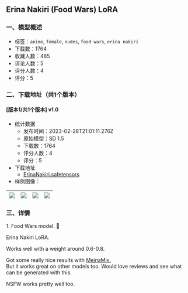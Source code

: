 ## Erina Nakiri (Food Wars) LoRA
### 一、模型概述

- 标签：`anime`, `female`, `nudes`, `food wars`, `erina nakiri`
- 下载数：1764
- 收藏人数：485
- 评论人数：5
- 评分人数：4
- 评分：5

### 二、下载地址（共1个版本）

#### [版本1/共1个版本] v1.0

- 统计数据
  - 发布时间：2023-02-28T21:01:11.276Z
  - 原始模型：SD 1.5
  - 下载数：1764
  - 评分人数：4
  - 评分：5
- 下载地址
  - [ErinaNakiri.safetensors](https://civitai.com/api/download/models/15904)
- 样例图像：

| <img src="https://image.civitai.com/xG1nkqKTMzGDvpLrqFT7WA/8ef4f196-c819-4365-f220-74e74b0ae700/width=450/160113.jpeg" /> | <img src="https://image.civitai.com/xG1nkqKTMzGDvpLrqFT7WA/d1e6c17d-668e-462a-651c-f80baa0d1f00/width=450/160122.jpeg" /> | <img src="https://image.civitai.com/xG1nkqKTMzGDvpLrqFT7WA/5126f502-1082-4500-084c-1f1635e98500/width=450/160121.jpeg" /> | <img src="https://image.civitai.com/xG1nkqKTMzGDvpLrqFT7WA/fd0506cf-16d1-4180-fe0b-38af007da800/width=450/160120.jpeg" /> |
| ---- | ---- | ---- | ---- |


### 三、详情
<p>1. Food Wars model. 🍣</p><p>Erina Nakiri LoRA.</p><p>Works well with a weight around 0.6-0.8.</p><p>Got some really nice results with <a target="_blank" rel="ugc" href="https://civitai.com/models/7240/meinamix">MeinaMix.</a><br />But it works great on other models too. Would love reviews and see what can be generated with this.</p><p></p><p>NSFW works pretty well too.</p>